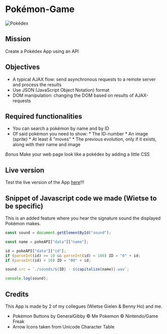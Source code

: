 # Pokémon-Game

![Pokédex](https://media.giphy.com/media/OSvRsgnCeTE0U/giphy.gif)

## Mission

Create a Pokédex App using an API

## Objectives

- A typical AJAX flow: send asynchronous requests to a remote server and process the results
- Use JSON (JavaScript Object Notation) format
- DOM manipulation: changing the DOM based on results of AJAX-requests

## Required functionalities

- You can search a pokémon by name and by ID
- Of said pokémon you need to show:
        * The ID-number
        * An image (sprite)
        * At least 4 "moves"
        * The previous evolution, only if it exists, along with their name and image

_Bonus_ Make your web page look like a pokédex by adding a little CSS

## Live version

Test the live version of the App [here](https://nicplackle.github.io/Pokemon-Game/ "Published Pokédex Game")!!!

## Snippet of Javascript code we made (Wietse to be specific)

This is an added feature where you hear the signature sound the displayed Pokémon makes.

```javascript
const sound = document.getElementById("sound");

const name = pokeAPI["data"]["name"];

id = pokeAPI["data"]["id"];
if (parseInt(id) >= 10 && parseInt(id) < 100) ID = "0" + id;
if (parseInt(id) < 10) ID = "00" + id;

sound.src = `./sounds/${ID} - ${capitalize(name)}.wav`;

console.log(sound);
```

## Credits

This App is made by 2 of my collegues (Wietse Gielen & Benny Ho) and me.

- Pokémon Buttons by GeneralGibby © Me
  Pokemon © Nintendo/Game Freak
- Arrow Icons taken from Unicode Character Table
